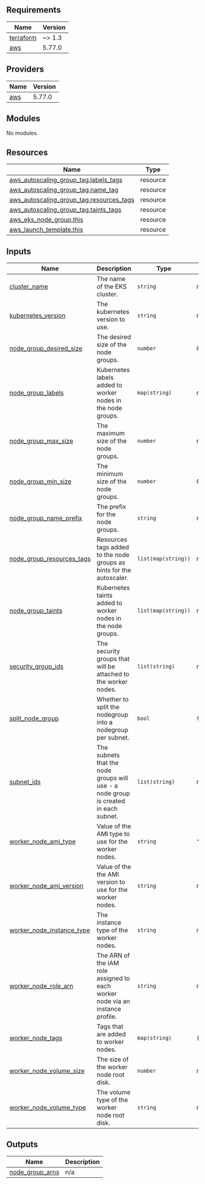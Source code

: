 <!-- BEGIN_TF_DOCS -->
## Requirements

| Name | Version |
|------|---------|
| <a name="requirement_terraform"></a> [terraform](#requirement\_terraform) | ~> 1.3 |
| <a name="requirement_aws"></a> [aws](#requirement\_aws) | 5.77.0 |

## Providers

| Name | Version |
|------|---------|
| <a name="provider_aws"></a> [aws](#provider\_aws) | 5.77.0 |

## Modules

No modules.

## Resources

| Name | Type |
|------|------|
| [aws_autoscaling_group_tag.labels_tags](https://registry.terraform.io/providers/hashicorp/aws/5.77.0/docs/resources/autoscaling_group_tag) | resource |
| [aws_autoscaling_group_tag.name_tag](https://registry.terraform.io/providers/hashicorp/aws/5.77.0/docs/resources/autoscaling_group_tag) | resource |
| [aws_autoscaling_group_tag.resources_tags](https://registry.terraform.io/providers/hashicorp/aws/5.77.0/docs/resources/autoscaling_group_tag) | resource |
| [aws_autoscaling_group_tag.taints_tags](https://registry.terraform.io/providers/hashicorp/aws/5.77.0/docs/resources/autoscaling_group_tag) | resource |
| [aws_eks_node_group.this](https://registry.terraform.io/providers/hashicorp/aws/5.77.0/docs/resources/eks_node_group) | resource |
| [aws_launch_template.this](https://registry.terraform.io/providers/hashicorp/aws/5.77.0/docs/resources/launch_template) | resource |

## Inputs

| Name | Description | Type | Default | Required |
|------|-------------|------|---------|:--------:|
| <a name="input_cluster_name"></a> [cluster\_name](#input\_cluster\_name) | The name of the EKS cluster. | `string` | n/a | yes |
| <a name="input_kubernetes_version"></a> [kubernetes\_version](#input\_kubernetes\_version) | The kubernetes version to use. | `string` | n/a | yes |
| <a name="input_node_group_desired_size"></a> [node\_group\_desired\_size](#input\_node\_group\_desired\_size) | The desired size of the node groups. | `number` | `0` | no |
| <a name="input_node_group_labels"></a> [node\_group\_labels](#input\_node\_group\_labels) | Kubernetes labels added to worker nodes in the node groups. | `map(string)` | n/a | yes |
| <a name="input_node_group_max_size"></a> [node\_group\_max\_size](#input\_node\_group\_max\_size) | The maximum size of the node groups. | `number` | n/a | yes |
| <a name="input_node_group_min_size"></a> [node\_group\_min\_size](#input\_node\_group\_min\_size) | The minimum size of the node groups. | `number` | `0` | no |
| <a name="input_node_group_name_prefix"></a> [node\_group\_name\_prefix](#input\_node\_group\_name\_prefix) | The prefix for the node groups. | `string` | n/a | yes |
| <a name="input_node_group_resources_tags"></a> [node\_group\_resources\_tags](#input\_node\_group\_resources\_tags) | Resources tags added to the node groups as hints for the autoscaler. | `list(map(string))` | n/a | yes |
| <a name="input_node_group_taints"></a> [node\_group\_taints](#input\_node\_group\_taints) | Kubernetes taints added to worker nodes in the node groups. | `list(map(string))` | n/a | yes |
| <a name="input_security_group_ids"></a> [security\_group\_ids](#input\_security\_group\_ids) | The security groups that will be attached to the worker nodes. | `list(string)` | n/a | yes |
| <a name="input_split_node_group"></a> [split\_node\_group](#input\_split\_node\_group) | Whether to split the nodegroup into a nodegroup per subnet. | `bool` | `true` | no |
| <a name="input_subnet_ids"></a> [subnet\_ids](#input\_subnet\_ids) | The subnets that the node groups will use - a node group is created in each subnet. | `list(string)` | n/a | yes |
| <a name="input_worker_node_ami_type"></a> [worker\_node\_ami\_type](#input\_worker\_node\_ami\_type) | Value of the AMI type to use for the worker nodes. | `string` | `"AL2023_x86_64_STANDARD"` | no |
| <a name="input_worker_node_ami_version"></a> [worker\_node\_ami\_version](#input\_worker\_node\_ami\_version) | Value of the the AMI version to use for the worker nodes. | `string` | n/a | yes |
| <a name="input_worker_node_instance_type"></a> [worker\_node\_instance\_type](#input\_worker\_node\_instance\_type) | The instance type of the worker nodes. | `string` | n/a | yes |
| <a name="input_worker_node_role_arn"></a> [worker\_node\_role\_arn](#input\_worker\_node\_role\_arn) | The ARN of the IAM role assigned to each worker node via an instance profile. | `string` | n/a | yes |
| <a name="input_worker_node_tags"></a> [worker\_node\_tags](#input\_worker\_node\_tags) | Tags that are added to worker nodes. | `map(string)` | `{}` | no |
| <a name="input_worker_node_volume_size"></a> [worker\_node\_volume\_size](#input\_worker\_node\_volume\_size) | The size of the worker node root disk. | `number` | n/a | yes |
| <a name="input_worker_node_volume_type"></a> [worker\_node\_volume\_type](#input\_worker\_node\_volume\_type) | The volume type of the worker node root disk. | `string` | n/a | yes |

## Outputs

| Name | Description |
|------|-------------|
| <a name="output_node_group_arns"></a> [node\_group\_arns](#output\_node\_group\_arns) | n/a |
<!-- END_TF_DOCS -->
